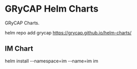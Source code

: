 # GRyCAP Helm Charts

GRyCAP Charts.

helm repo add grycap https://grycap.github.io/helm-charts/

## IM Chart

helm install --namespace=im --name=im  im
